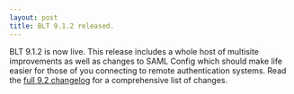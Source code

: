 ```yaml
---
layout: post
title: BLT 9.1.2 released.
---
```


BLT 9.1.2 is now live. This release includes a whole host of multisite improvements as well as changes to SAML Config which should make life easier for those of you connecting to remote authentication systems. Read the [full 9.2 changelog](https://github.com/acquia/blt/compare/9.1.1...9.1.2) for a comprehensive list of changes.
